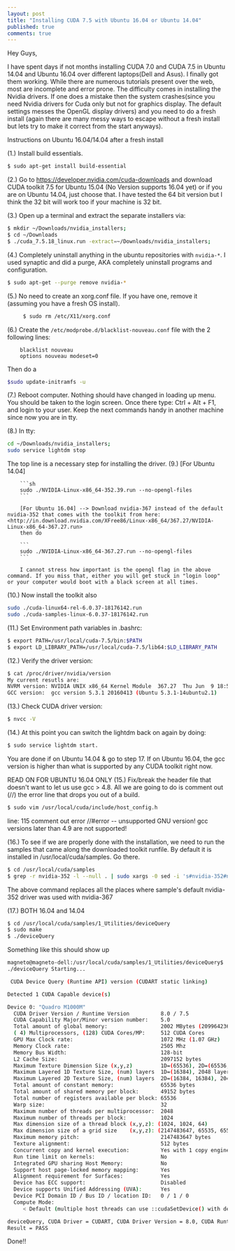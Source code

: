 ```yaml
---
layout: post
title: "Installing CUDA 7.5 with Ubuntu 16.04 or Ubuntu 14.04"
published: true
comments: true
---
```



Hey Guys,

I have spent days if not months installing CUDA 7.0 and CUDA 7.5 in Ubuntu 14.04 and Ubuntu 16.04 over different laptops(Dell and Asus). I finally got them working. While there are numerous tutorials present over the web, most are incomplete and error prone. The difficulty comes in installing the Nvidia drivers. If one does a mistake then the system crashes(since you need Nvidia drivers for Cuda only but not for graphics display. The default settings messes the OpenGL display drivers) and you need to do a fresh install (again there are many messy ways to escape without a fresh install but lets try to make it correct from the start anyways).

Instructions on Ubuntu 16.04/14.04  after a fresh install


(1.) Install build essentials.  

```sh
$ sudo apt-get install build-essential
```

(2.)  Go to <https://developer.nvidia.com/cuda-downloads> and download CUDA toolkit 7.5 for Ubuntu 15.04 (No Version supports 16.04 yet) or if you are on Ubuntu 14.04, just choose that. I have tested the 64 bit version but I think the 32 bit will work too if your machine is 32 bit.

(3.)  Open up a terminal and extract the separate installers via:

```sh
$ mkdir ~/Downloads/nvidia_installers;
$ cd ~/Downloads
$ ./cuda_7.5.18_linux.run -extract=~/Downloads/nvidia_installers;
```

(4.)  Completely uninstall anything in the ubuntu repositories with ```nvidia-*```.
I used synaptic and did a purge, AKA completely uninstall programs and configuration.

```sh
$ sudo apt-get --purge remove nvidia-*
```
(5.)  No need to create an xorg.conf file. If you have one, remove it (assuming you have a fresh OS install).

```sh
     $ sudo rm /etc/X11/xorg.conf
```

(6.) Create the ``/etc/modprobe.d/blacklist-nouveau.conf`` file with the 2 following lines:

```
    blacklist nouveau
    options nouveau modeset=0
```
Then do a  

```sh
$sudo update-initramfs -u
```

(7.) Reboot computer. Nothing should have changed in loading up menu. You should be taken to the login screen. Once there type: Ctrl + Alt + F1, and login to your user.
   Keep the next commands handy in another machine since now you are in tty.

(8.) In tty:

  ```sh
  cd ~/Downloads/nvidia_installers;
  sudo service lightdm stop
  ```
The top line is a necessary step for installing the driver.
(9.) [For Ubuntu 14.04]

        ```sh
        sudo ./NVIDIA-Linux-x86_64-352.39.run --no-opengl-files
        ```

        [For Ubuntu 16.04] --> Download nvidia-367 instead of the default nvidia-352 that comes with the toolkit from here: <http://in.download.nvidia.com/XFree86/Linux-x86_64/367.27/NVIDIA-Linux-x86_64-367.27.run>
        then do

        ```
        sudo ./NVIDIA-Linux-x86_64-367.27.run --no-opengl-files
        ```

        I cannot stress how important is the opengl flag in the above command. If you miss that, either you will get stuck in "login loop" or your computer would boot with a black screen at all times.

(10.) Now install the toolkit also

```sh
sudo ./cuda-linux64-rel-6.0.37-18176142.run
sudo ./cuda-samples-linux-6.0.37-18176142.run
```

(11.) Set Environment path variables in .bashrc:

```sh
$ export PATH=/usr/local/cuda-7.5/bin:$PATH
$ export LD_LIBRARY_PATH=/usr/local/cuda-7.5/lib64:$LD_LIBRARY_PATH
```
(12.) Verify the driver version:

```sh
$ cat /proc/driver/nvidia/version
My current resutls are:
NVRM version: NVIDIA UNIX x86_64 Kernel Module  367.27  Thu Jun  9 18:53:27 PDT 2016
GCC version:  gcc version 5.3.1 20160413 (Ubuntu 5.3.1-14ubuntu2.1)
```
(13.) Check CUDA driver version:

```sh
$ nvcc -V
```
(14.) At this point you can switch the lightdm back on again by doing:

```sh
$ sudo service lightdm start.
```
You are done if on Ubuntu 14.04 & go to step 17. If on Ubuntu 16.04, the gcc version is higher than what is supported by any CUDA toolkit right now.

READ ON FOR UBUNTU 16.04 ONLY
(15.) Fix/break the header file that doesn't want to let us use gcc > 4.8. All we are going to do is comment out (//) the error line that drops you out of a build.

```sh
$ sudo vim /usr/local/cuda/include/host_config.h
```

line: 115 comment out error
//#error -- unsupported GNU version! gcc versions later than 4.9 are not supported!

(16.) To see if we are properly done with the installation, we need to run the samples that came along the downloaded toolkit runfile. By default it is installed in /usr/local/cuda/samples. Go there.

``` sh
$ cd /usr/local/cuda/samples
$ grep -r nvidia-352 -l --null . | sudo xargs -0 sed -i 's#nvidia-352#nvidia-367#g'
```
The above command replaces all the places where sample's default nvidia-352 driver was used with nvidia-367


(17.) BOTH 16.04 and 14.04

```sh
$ cd /usr/local/cuda/samples/1_Utilities/deviceQuery
$ sudo make
$ ./deviceQuery
```

Something like this should show up

```sh
magneto@magneto-dell:/usr/local/cuda/samples/1_Utilities/deviceQuery$ ./deviceQuery
./deviceQuery Starting...

 CUDA Device Query (Runtime API) version (CUDART static linking)

Detected 1 CUDA Capable device(s)

Device 0: "Quadro M1000M"
  CUDA Driver Version / Runtime Version          8.0 / 7.5
  CUDA Capability Major/Minor version number:    5.0
  Total amount of global memory:                 2002 MBytes (2099642368 bytes)
  ( 4) Multiprocessors, (128) CUDA Cores/MP:     512 CUDA Cores
  GPU Max Clock rate:                            1072 MHz (1.07 GHz)
  Memory Clock rate:                             2505 Mhz
  Memory Bus Width:                              128-bit
  L2 Cache Size:                                 2097152 bytes
  Maximum Texture Dimension Size (x,y,z)         1D=(65536), 2D=(65536, 65536), 3D=(4096, 4096, 4096)
  Maximum Layered 1D Texture Size, (num) layers  1D=(16384), 2048 layers
  Maximum Layered 2D Texture Size, (num) layers  2D=(16384, 16384), 2048 layers
  Total amount of constant memory:               65536 bytes
  Total amount of shared memory per block:       49152 bytes
  Total number of registers available per block: 65536
  Warp size:                                     32
  Maximum number of threads per multiprocessor:  2048
  Maximum number of threads per block:           1024
  Max dimension size of a thread block (x,y,z): (1024, 1024, 64)
  Max dimension size of a grid size    (x,y,z): (2147483647, 65535, 65535)
  Maximum memory pitch:                          2147483647 bytes
  Texture alignment:                             512 bytes
  Concurrent copy and kernel execution:          Yes with 1 copy engine(s)
  Run time limit on kernels:                     No
  Integrated GPU sharing Host Memory:            No
  Support host page-locked memory mapping:       Yes
  Alignment requirement for Surfaces:            Yes
  Device has ECC support:                        Disabled
  Device supports Unified Addressing (UVA):      Yes
  Device PCI Domain ID / Bus ID / location ID:   0 / 1 / 0
  Compute Mode:
     < Default (multiple host threads can use ::cudaSetDevice() with device simultaneously) >

deviceQuery, CUDA Driver = CUDART, CUDA Driver Version = 8.0, CUDA Runtime Version = 7.5, NumDevs = 1, Device0 = Quadro M1000M
Result = PASS
```

Done!!
